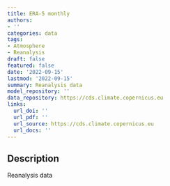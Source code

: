 ```yaml
---
title: ERA-5 monthly
authors:
- ''
categories: data
tags:
- Atmosphere
- Reanalysis
draft: false
featured: false
date: '2022-09-15'
lastmod: '2022-09-15'
summary: Reanalysis data
model_repository: ''
data_repository: https://cds.climate.copernicus.eu
links:
  url_doi: ''
  url_pdf: ''
  url_source: https://cds.climate.copernicus.eu
  url_docs: ''
---
```


## Description

Reanalysis data

